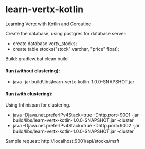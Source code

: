 # learn-vertx-kotlin
Learning Vertx with Kotlin and Coroutine

Create the database, using postgres for database server:
- create database vertx_stocks;
- create table stocks("stock" varchar, "price" float);

Build: gradlew.bat clean build

#### Run (without clustering):
- java -jar build\libs\learn-vertx-kotlin-1.0.0-SNAPSHOT.jar

#### Run (with clustering):
Using Infinispan for clustering.

- java -Djava.net.preferIPv4Stack=true -Dhttp.port=9001 -jar build/libs/learn-vertx-kotlin-1.0.0-SNAPSHOT.jar -cluster
- java -Djava.net.preferIPv4Stack=true -Dhttp.port=9002 -jar build/libs/learn-vertx-kotlin-1.0.0-SNAPSHOT.jar -cluster

Sample request:
http://localhost:9001/api/stocks/msft